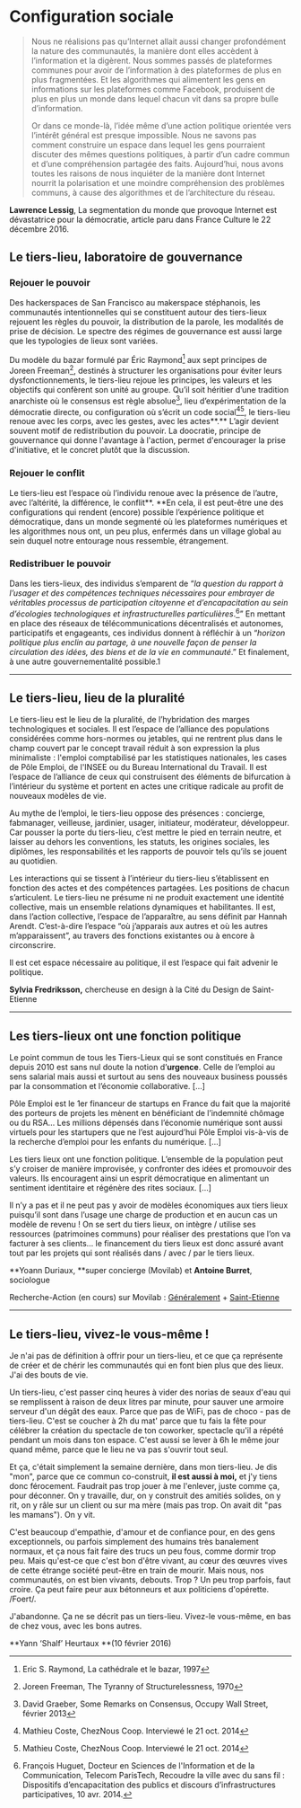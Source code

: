 # Configuration sociale

> Nous ne réalisions pas qu’Internet allait aussi changer profondément la nature des communautés, la manière dont elles accèdent à l’information et la digèrent. Nous sommes passés de plateformes communes pour avoir de l’information à des plateformes de plus en plus fragmentées. Et les algorithmes qui alimentent les gens en informations sur les plateformes comme Facebook, produisent de plus en plus un monde dans lequel chacun vit dans sa propre bulle d’information.
>
> Or dans ce monde-là, l’idée même d’une action politique orientée vers l’intérêt général est presque impossible. Nous ne savons pas comment construire un espace dans lequel les gens pourraient discuter des mêmes questions politiques, à partir d’un cadre commun et d’une compréhension partagée des faits. Aujourd’hui, nous avons toutes les raisons de nous inquiéter de la manière dont Internet nourrit la polarisation et une moindre compréhension des problèmes communs, à cause des algorithmes et de l’architecture du réseau.

**Lawrence Lessig**, La segmentation du monde que provoque Internet est dévastatrice pour la démocratie, article paru dans France Culture le 22 décembre 2016.

## Le tiers-lieu, laboratoire de gouvernance

### **Rejouer le pouvoir**

Des hackerspaces de San Francisco au makerspace stéphanois, les communautés intentionnelles qui se constituent autour des tiers-lieux rejouent les règles du pouvoir, la distribution de la parole, les modalités de prise de décision. Le spectre des régimes de gouvernance est aussi large que les typologies de lieux sont variées.

Du modèle du bazar formulé par Éric Raymond[^1] aux sept principes de Joreen Freeman[^2], destinés à structurer les organisations pour éviter leurs dysfonctionnements, le tiers-lieu rejoue les principes, les valeurs et les objectifs qui confèrent son unité au groupe. Qu’il soit héritier d’une tradition anarchiste où le consensus est règle absolue[^3], lieu d’expérimentation de la démocratie directe, ou configuration où s’écrit un code social[^4][^4], le tiers-lieu renoue avec les corps, avec les gestes, avec les actes**.** L’agir devient souvent motif de redistribution du pouvoir. La doocratie, principe de gouvernance qui donne l'avantage à l'action, permet d'encourager la prise d'initiative, et le concret plutôt que la discussion.

### **Rejouer le conflit**

Le tiers-lieu est l’espace où l’individu renoue avec la présence de l’autre, avec l’altérité, la différence, le conflit**. **En cela, il est peut-être une des configurations qui rendent \(encore\) possible l’expérience politique et démocratique, dans un monde segmenté où les plateformes numériques et les algorithmes nous ont, un peu plus, enfermés dans un village global au sein duquel notre entourage nous ressemble, étrangement.

### **Redistribuer le pouvoir**

Dans les tiers-lieux, des individus s’emparent de “_la question du rapport à l’usager et des compétences techniques nécessaires pour embrayer de véritables processus de participation citoyenne et d’encapacitation au sein d’écologies technologiques et infrastructurelles particulières_.[^5]” En mettant en place des réseaux de télécommunications décentralisés et autonomes, participatifs et engageants, ces individus donnent à réfléchir à un “_horizon politique plus enclin au partage, à une nouvelle façon de penser la circulation des idées, des biens et de la vie en communauté_.” Et finalement, à une autre gouvernementalité possible.1

---

## **Le tiers-lieu, lieu de la pluralité**

Le tiers-lieu est le lieu de la pluralité, de l’hybridation des marges technologiques et sociales. Il est l’espace de l’alliance des populations considérées comme hors-normes ou jetables, qui ne rentrent plus dans le champ couvert par le concept travail réduit à son expression la plus minimaliste : l'emploi comptabilisé par les statistiques nationales, les cases de Pôle Emploi, de l'INSEE ou du Bureau International du Travail. Il est l’espace de l’alliance de ceux qui construisent des éléments de bifurcation à l’intérieur du système et portent en actes une critique radicale au profit de nouveaux modèles de vie.

Au mythe de l’emploi, le tiers-lieu oppose des présences : concierge, fabmanager, veilleuse, jardinier, usager, initiateur, modérateur, développeur. Car pousser la porte du tiers-lieu, c’est mettre le pied en terrain neutre, et laisser au dehors les conventions, les statuts, les origines sociales, les diplômes, les responsabilités et les rapports de pouvoir tels qu’ils se jouent au quotidien.

Les interactions qui se tissent à l’intérieur du tiers-lieu s’établissent en fonction des actes et des compétences partagées. Les positions de chacun s’articulent. Le tiers-lieu ne présume ni ne produit exactement une identité collective, mais un ensemble relations dynamiques et habilitantes. Il est, dans l’action collective, l’espace de l’apparaître, au sens définit par Hannah Arendt. C’est-à-dire l’espace “où j’apparais aux autres et où les autres m’apparaissent”, au travers des fonctions existantes ou à encore à circonscrire.

Il est cet espace nécessaire au politique, il est l’espace qui fait advenir le politique.

**Sylvia Fredriksson,** chercheuse en design à la Cité du Design de Saint-Etienne

---

## **Les tiers-lieux ont une fonction politique**

Le point commun de tous les Tiers-Lieux qui se sont constitués en France depuis 2010 est sans nul doute la notion d’**urgence**. Celle de l’emploi au sens salarial mais aussi et surtout au sens des nouveaux business poussés par la consommation et l’économie collaborative. \[...\]

Pôle Emploi est le 1er financeur de startups en France du fait que la majorité des porteurs de projets les mènent en bénéficiant de l’indemnité chômage ou du RSA… Les millions dépensés dans l’économie numérique sont aussi virtuels pour les startupers que ne l’est aujourd’hui Pôle Emploi vis-à-vis de la recherche d’emploi pour les enfants du numérique. \[...\]

Les tiers lieux ont une fonction politique. L’ensemble de la population peut s’y croiser de manière improvisée, y confronter des idées et promouvoir des valeurs. Ils encouragent ainsi un esprit démocratique en alimentant un sentiment identitaire et régénère des rites sociaux. \[...\]

Il n’y a pas et il ne peut pas y avoir de modèles économiques aux tiers lieux puisqu’il sont dans l’usage une charge de production et en aucun cas un modèle de revenu ! On se sert du tiers lieux, on intègre / utilise ses ressources \(patrimoines communs\) pour réaliser des prestations que l’on va facturer à ses clients… le financement du tiers lieux est donc assuré avant tout par les projets qui sont réalisés dans / avec / par le tiers lieux.

**Yoann Duriaux, **super concierge \(Movilab\) et **Antoine Burret**, sociologue

Recherche-Action \(en cours\) sur Movilab : [Généralement](http://movilab.org/index.php?title=Les_modèles_économiques_des_Tiers_Lieux) + [Saint-Etienne](http://movilab.org/index.php?title=Les_modèles_économiques_des_Tiers_Lieux_Stéphanois)

---

## **Le tiers-lieu, vivez-le vous-même !**

Je n'ai pas de définition à offrir pour un tiers-lieu, et ce que ça représente de créer et de chérir les communautés qui en font bien plus que des lieux. J'ai des bouts de vie.

Un tiers-lieu, c'est passer cinq heures à vider des norias de seaux d'eau qui se remplissent à raison de deux litres par minute, pour sauver une armoire serveur d'un dégât des eaux. Parce que pas de WiFi, pas de choco - pas de tiers-lieu. C'est se coucher à 2h du mat' parce que tu fais la fête pour célébrer la création du spectacle de ton coworker, spectacle qu'il a répété pendant un mois dans ton espace. C'est aussi se lever à 6h le même jour quand même, parce que le lieu ne va pas s'ouvrir tout seul.

Et ça, c'était simplement la semaine dernière, dans mon tiers-lieu. Je dis "mon", parce que ce commun co-construit, **il est aussi à moi,** et j'y tiens donc férocement. Faudrait pas trop jouer à me l'enlever, juste comme ça, pour déconner. On y travaille, dur, on y construit des amitiés solides, on y rit, on y râle sur un client ou sur ma mère \(mais pas trop. On avait dit "pas les mamans"\). On y vit.

C'est beaucoup d'empathie, d'amour et de confiance pour, en des gens exceptionnels, ou parfois simplement des humains très banalement normaux, et ça nous fait faire des trucs un peu fous, comme dormir trop peu. Mais qu'est-ce que c'est bon d'être vivant, au cœur des œuvres vives de cette étrange société peut-être en train de mourir. Mais nous, nos communautés, on est bien vivants, debouts. Trop ? Un peu trop parfois, faut croire. Ça peut faire peur aux bétonneurs et aux politiciens d'opérette. /Foert/.

J'abandonne. Ça ne se décrit pas un tiers-lieu. Vivez-le vous-même, en bas de chez vous, avec les bons autres.

**Yann ‘Shalf’ Heurtaux **\(10 février 2016\)

[^1]: Eric S. Raymond, La cathédrale et le bazar, 1997

[^2]: Joreen Freeman, The Tyranny of Structurelessness, 1970

[^3]: David Graeber, Some Remarks on Consensus, Occupy Wall Street, février 2013

[^4]: Mathieu Coste, ChezNous Coop. Interviewé le 21 oct. 2014

[^5]: François Huguet, Docteur en Sciences de l'Information et de la Communication, Telecom ParisTech, Recoudre la ville avec du sans fil : Dispositifs d’encapacitation des publics et discours d’infrastructures participatives, 10 avr. 2014.

